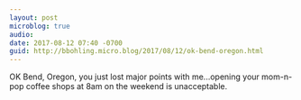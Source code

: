 ```yaml
---
layout: post
microblog: true
audio: 
date: 2017-08-12 07:40 -0700
guid: http://bbohling.micro.blog/2017/08/12/ok-bend-oregon.html
---
```

OK Bend, Oregon, you just lost major points with me...opening your mom-n-pop coffee shops at 8am on the weekend is unacceptable.
